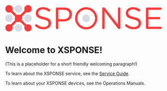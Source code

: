 ![XSPONSE logo](XSPONSE_Logo.png)
# Welcome to XSPONSE!

(This is a placeholder for a short friendly welcoming paragraph!)

To learn about the XSPONSE service, see the [Service Guide](service-guide/index.md).

To learn about your XSPONSE devices, see the Operations Manuals.
